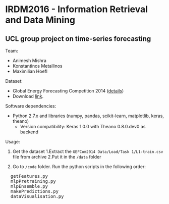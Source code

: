 # IRDM2016 - Information Retrieval and Data Mining
## UCL group project on time-series forecasting

Team:  
+ Animesh Mishra
+ Konstantinos Metallinos
+ Maximilian Hoefl


Dataset: 
+ Global Energy Forecasting Competition 2014 ([details](http://www.drhongtao.com/gefcom))  
+ Download [link](http://1drv.ms/1PIVd0L).


Software dependencies:
+ Python 2.7.x and libraries (numpy, pandas, scikit-learn, matplotlib, keras, theano)  
  - Version compatibility: Keras 1.0.0 with Theano 0.8.0.dev0 as backend


Usage:  
1. Get the dataset
  1.Extract the `GEFCom2014 Data/Load/Task 1/L1-train.csv` file from archive
  2.Put it in the `/data` folder

2. Go to `/code` folder. Run the python scripts in the following order:
  <pre>
  getFeatures.py
  mlpPretraining.py
  mlpEnsemble.py
  makePredictions.py
  dataVisualisation.py
  </pre>


